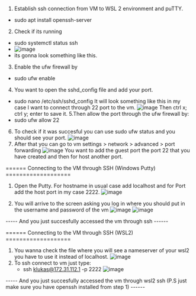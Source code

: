 1. Establish ssh connection from VM to WSL 2 environment and puTTY.
  - sudo apt install openssh-server
2. Check if its running
  - sudo systemctl status ssh
  - ![image](https://github.com/LukasKava/Inception/assets/111790658/a458966a-f1f7-410c-96e6-eec34d402e82)
  - its gonna look something like this.
3. Enable the ufw firewall by
  - sudo ufw enable
4. You want to open the sshd_config file and add your port.
  - sudo nano /etc/ssh/sshd_config
It will look something like this in my case I want to connect through 22 port to the vm.
![image](https://github.com/LukasKava/Inception/assets/111790658/fe2315fd-22bc-400e-872c-a2eafbdaa4cb)
Then ctrl x; ctrl y; enter to save it.
5.Then allow the port through the ufw firewall by:
  - sudo ufw allow 22
6. To check if it was succesful you can use sudo ufw status and you should see your port.
  ![image](https://github.com/LukasKava/Inception/assets/111790658/203f1e4a-60a9-47b1-b6b5-96e997126690)
7. After that you can go to vm settings > network > advanced > port forwarding 
  ![image](https://github.com/LukasKava/Inception/assets/111790658/24eab394-51da-43ac-bc88-638a488b248c)
    You want to add the guest port the port 22 that you have created and then for host another port.


====== Connecting to the VM through SSH  (Windows Putty) ===================
1. Open the Putty. For hostname in usual case add localhost and for Port add the host port in my case 2222.
![image](https://github.com/LukasKava/Inception/assets/111790658/418c6eb2-8bea-49b2-ac77-c46a045b1e67)

2. You will arrive to the screen asking you log in where you should put in the username and password of the vm
  ![image](https://github.com/LukasKava/Inception/assets/111790658/a5d583d2-4d05-41a4-bb81-3610895f2327)
  ![image](https://github.com/LukasKava/Inception/assets/111790658/543b6b1d-f615-44e0-9a50-bef95c3a46c2)

----- And you just succesfully accessed the vm through ssh ------


====== Connecting to the VM through SSH  (WSL2) ===================
1. You wanna check the file where you will see a nameserver of your wsl2 you have to use it instead of localhost.
     ![image](https://github.com/LukasKava/Inception/assets/111790658/7ac73aa4-a8a7-4121-a702-92ef55d7ebae)
2. To ssh connect to vm just type:
   - ssh klukas@172.31.112.1 -p 2222
![image](https://github.com/LukasKava/Inception/assets/111790658/535ef7e5-806e-48b1-adb2-2572b9322241)

----- And you just succesfully accessed the vm through wsl2 ssh (P.S just make sure you have openssh installed from step 1) ------


